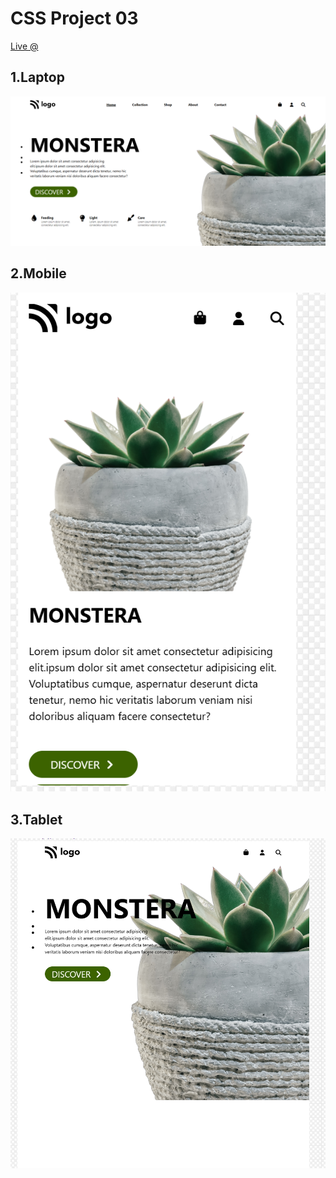 # CSS Project 03
[Live @]()

## 1.Laptop
![image](./Laptop.png)
## 2.Mobile
![image](./Mobile.png)
## 3.Tablet
![image](./Tablet.png)